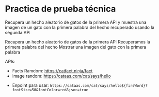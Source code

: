 # Practica de prueba técnica

Recupera un hecho aleatorio de gatos de la primera API y muestra una imagen de un gato con la primera palabra del hecho recuperado usando la segunda API

Recupera un hecho aleatorio de gatos de la primera API
Recuperamos la primera palabra del hecho
Mostrar una imagen del gato con la primera palabra


APIs:

- Facts Ramdom: https://catfact.ninja/fact
- Image random: https://cataas.com/cat/says/hello
* Enpoint para usar: `https://cataas.com/cat/says/hello${firsWord}?fontSize=50&fontColor=red&json=true`




